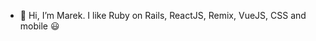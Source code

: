 - 👋 Hi, I’m Marek. I like Ruby on Rails, ReactJS, Remix, VueJS, CSS and mobile 😃

<!---
empa76/empa76 is a ✨ special ✨ repository because its `README.md` (this file) appears on your GitHub profile.
You can click the Preview link to take a look at your changes.
--->
